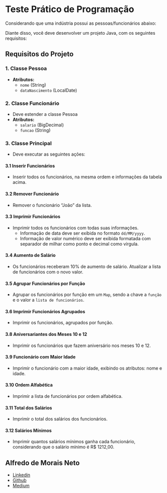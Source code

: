 # Teste Prático de Programação

Considerando que uma indústria possui as pessoas/funcionários abaixo:

Diante disso, você deve desenvolver um projeto Java, com os seguintes requisitos:

## Requisitos do Projeto

### 1. Classe Pessoa
- **Atributos:**
    - `nome` (String)
    - `dataNascimento` (LocalDate)

### 2. Classe Funcionário
- Deve estender a classe Pessoa
- **Atributos:**
    - `salario` (BigDecimal)
    - `funcao` (String)

### 3. Classe Principal
- Deve executar as seguintes ações:

#### 3.1 Inserir Funcionários
- Inserir todos os funcionários, na mesma ordem e informações da tabela acima.

#### 3.2 Remover Funcionário
- Remover o funcionário “João” da lista.

#### 3.3 Imprimir Funcionários
- Imprimir todos os funcionários com todas suas informações.
    - Informação de data deve ser exibida no formato `dd/MM/yyyy`.
    - Informação de valor numérico deve ser exibida formatada com separador de milhar como ponto e decimal como vírgula.

#### 3.4 Aumento de Salário
- Os funcionários receberam 10% de aumento de salário. Atualizar a lista de funcionários com o novo valor.

#### 3.5 Agrupar Funcionários por Função
- Agrupar os funcionários por função em um `Map`, sendo a chave a `função` e o valor a `lista de funcionários`.

#### 3.6 Imprimir Funcionários Agrupados
- Imprimir os funcionários, agrupados por função.

#### 3.8 Aniversariantes dos Meses 10 e 12
- Imprimir os funcionários que fazem aniversário nos meses 10 e 12.

#### 3.9 Funcionário com Maior Idade
- Imprimir o funcionário com a maior idade, exibindo os atributos: nome e idade.

#### 3.10 Ordem Alfabética
- Imprimir a lista de funcionários por ordem alfabética.

#### 3.11 Total dos Salários
- Imprimir o total dos salários dos funcionários.

#### 3.12 Salários Mínimos
- Imprimir quantos salários mínimos ganha cada funcionário, considerando que o salário mínimo é R$ 1212,00.



## Alfredo de Morais Neto
- [Linkedin](https://www.linkedin.com/in/alfredomneto/)
- [Github](https://github.com/alfmorais)
- [Medium](https://medium.com/@alfmorais)